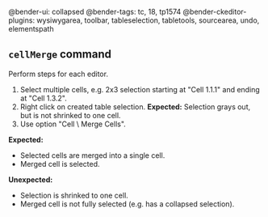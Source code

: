 @bender-ui: collapsed
@bender-tags: tc, 18, tp1574
@bender-ckeditor-plugins: wysiwygarea, toolbar, tableselection, tabletools, sourcearea, undo, elementspath

## `cellMerge` command

Perform steps for each editor.

1. Select multiple cells, e.g. 2x3 selection starting at "Cell 1.1.1" and ending at "Cell 1.3.2".
1. Right click on created table selection.
	**Expected:** Selection grays out, but is not shrinked to one cell.
1. Use option "Cell \ Merge Cells".

**Expected:**

* Selected cells are merged into a single cell.
* Merged cell is selected.

**Unexpected:**

* Selection is shrinked to one cell.
* Merged cell is not fully selected (e.g. has a collapsed selection).
